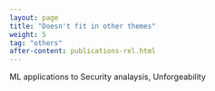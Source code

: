 ```yaml
---
layout: page
title: "Doesn't fit in other themes"
weight: 5
tag: "others"
after-content: publications-rel.html
---
```


ML applications to Security analaysis, Unforgeability